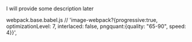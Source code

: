 
I will provide some description later

webpack.base.babel.js
// 'image-webpack?{progressive:true, optimizationLevel: 7, interlaced: false, pngquant:{quality: "65-90", speed: 4}}',
